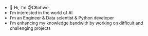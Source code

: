 - 👋 Hi, I’m @CKohwo
- I’m interested in the world of AI
- I’m an Engineer & Data scientist & Python developer 
- I’m enhancing my knowledge bandwith by working on difficult and challenging projects   

<!---
CKohwo/CKohwo is a ✨ special ✨ repository because its `README.md` (this file) appears on your GitHub profile.
You can click the Preview link to take a look at your changes.
--->
